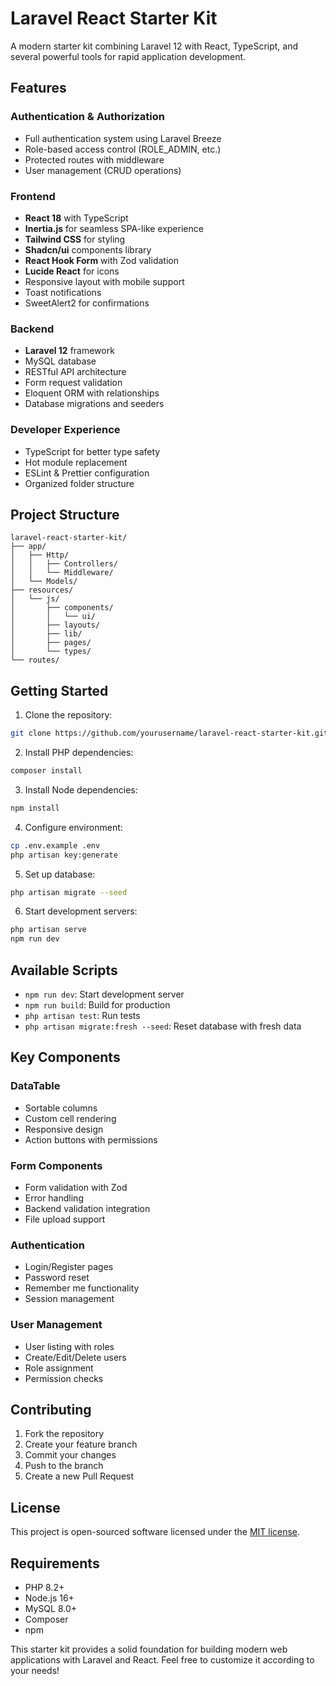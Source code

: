 # Laravel React Starter Kit

A modern starter kit combining Laravel 12 with React, TypeScript, and several powerful tools for rapid application development.

## Features

### Authentication & Authorization

- Full authentication system using Laravel Breeze
- Role-based access control (ROLE_ADMIN, etc.)
- Protected routes with middleware
- User management (CRUD operations)

### Frontend

- **React 18** with TypeScript
- **Inertia.js** for seamless SPA-like experience
- **Tailwind CSS** for styling
- **Shadcn/ui** components library
- **React Hook Form** with Zod validation
- **Lucide React** for icons
- Responsive layout with mobile support
- Toast notifications
- SweetAlert2 for confirmations

### Backend

- **Laravel 12** framework
- MySQL database
- RESTful API architecture
- Form request validation
- Eloquent ORM with relationships
- Database migrations and seeders

### Developer Experience

- TypeScript for better type safety
- Hot module replacement
- ESLint & Prettier configuration
- Organized folder structure

## Project Structure

```
laravel-react-starter-kit/
├── app/
│   ├── Http/
│   │   ├── Controllers/
│   │   └── Middleware/
│   └── Models/
├── resources/
│   └── js/
│       ├── components/
│       │   └── ui/
│       ├── layouts/
│       ├── lib/
│       ├── pages/
│       └── types/
└── routes/
```

## Getting Started

1. Clone the repository:

```bash
git clone https://github.com/yourusername/laravel-react-starter-kit.git
```

2. Install PHP dependencies:

```bash
composer install
```

3. Install Node dependencies:

```bash
npm install
```

4. Configure environment:

```bash
cp .env.example .env
php artisan key:generate
```

5. Set up database:

```bash
php artisan migrate --seed
```

6. Start development servers:

```bash
php artisan serve
npm run dev
```

## Available Scripts

- `npm run dev`: Start development server
- `npm run build`: Build for production
- `php artisan test`: Run tests
- `php artisan migrate:fresh --seed`: Reset database with fresh data

## Key Components

### DataTable

- Sortable columns
- Custom cell rendering
- Responsive design
- Action buttons with permissions

### Form Components

- Form validation with Zod
- Error handling
- Backend validation integration
- File upload support

### Authentication

- Login/Register pages
- Password reset
- Remember me functionality
- Session management

### User Management

- User listing with roles
- Create/Edit/Delete users
- Role assignment
- Permission checks

## Contributing

1. Fork the repository
2. Create your feature branch
3. Commit your changes
4. Push to the branch
5. Create a new Pull Request

## License

This project is open-sourced software licensed under the [MIT license](https://opensource.org/licenses/MIT).

## Requirements

- PHP 8.2+
- Node.js 16+
- MySQL 8.0+
- Composer
- npm

This starter kit provides a solid foundation for building modern web applications with Laravel and React. Feel free to customize it according to your needs!
